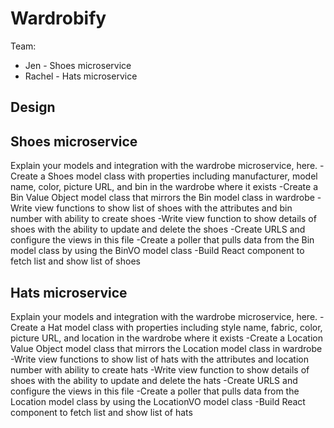 # Wardrobify

Team:

* Jen - Shoes microservice
* Rachel - Hats microservice



## Design

## Shoes microservice

Explain your models and integration with the wardrobe
microservice, here.
-Create a Shoes model class with properties including manufacturer, model name, color, picture URL, and bin in the wardrobe where it exists
-Create a Bin Value Object model class that mirrors the Bin model class in wardrobe
-Write view functions to show list of shoes with the attributes and bin number with ability to create shoes
-Write view function to show details of shoes with the ability to update and delete the shoes
-Create URLS and configure the views in this file
-Create a poller that pulls data from the Bin model class by using the BinVO model class
-Build React component to fetch list and show list of shoes

## Hats microservice

Explain your models and integration with the wardrobe
microservice, here.
-Create a Hat model class with properties including style name, fabric, color, picture URL, and location in the wardrobe where it exists
-Create a Location Value Object model class that mirrors the Location model class in wardrobe
-Write view functions to show list of hats with the attributes and location number with ability to create hats
-Write view function to show details of shoes with the ability to update and delete the hats
-Create URLS and configure the views in this file
-Create a poller that pulls data from the Location model class by using the LocationVO model class
-Build React component to fetch list and show list of hats
